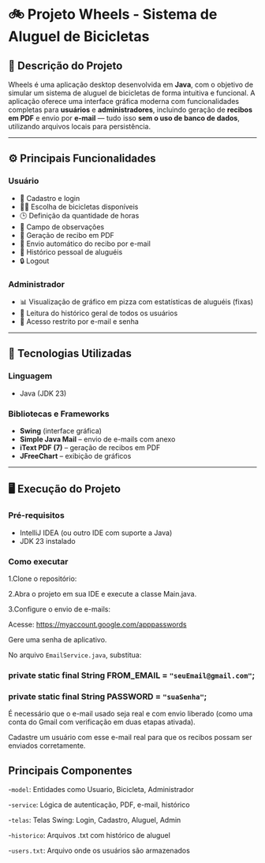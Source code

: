 # 🚲 Projeto Wheels - Sistema de Aluguel de Bicicletas


## 📌 Descrição do Projeto

Wheels é uma aplicação desktop desenvolvida em **Java**, com o objetivo de simular um sistema de aluguel de bicicletas de forma intuitiva e funcional. A aplicação oferece uma interface gráfica moderna com funcionalidades completas para **usuários** e **administradores**, incluindo geração de **recibos em PDF** e envio por **e-mail** — tudo isso **sem o uso de banco de dados**, utilizando arquivos locais para persistência.

---

## ⚙️ Principais Funcionalidades

### Usuário
- 👤 Cadastro e login
- 🚴‍♂️ Escolha de bicicletas disponíveis
- 🕒 Definição da quantidade de horas
- 📝 Campo de observações
- 📄 Geração de recibo em PDF
- 📧 Envio automático do recibo por e-mail
- 📂 Histórico pessoal de aluguéis
- 🔒 Logout

### Administrador
- 📊 Visualização de gráfico em pizza com estatísticas de aluguéis (fixas)
- 📁 Leitura do histórico geral de todos os usuários
- 🔐 Acesso restrito por e-mail e senha

---

## 🧱 Tecnologias Utilizadas

### Linguagem
- Java (JDK 23)

### Bibliotecas e Frameworks
- **Swing** (interface gráfica)
- **Simple Java Mail** – envio de e-mails com anexo
- **iText PDF (7)** – geração de recibos em PDF
- **JFreeChart** – exibição de gráficos

---

## 🖥️ Execução do Projeto

### Pré-requisitos
- IntelliJ IDEA (ou outro IDE com suporte a Java)
- JDK 23 instalado

### Como executar
1.Clone o repositório:

2.Abra o projeto em sua IDE e execute a classe Main.java.

3.Configure o envio de e-mails:

Acesse: https://myaccount.google.com/apppasswords

Gere uma senha de aplicativo.

No arquivo `EmailService.java`, substitua:

### private static final String FROM_EMAIL = `"seuEmail@gmail.com"`;

### private static final String PASSWORD = `"suaSenha"`;

É necessário que o e-mail usado seja real e com envio liberado (como uma conta do Gmail com verificação em duas etapas ativada).

Cadastre um usuário com esse e-mail real para que os recibos possam ser enviados corretamente.

## Principais Componentes

-`model`: Entidades como Usuario, Bicicleta, Administrador

-`service`: Lógica de autenticação, PDF, e-mail, histórico

-`telas`: Telas Swing: Login, Cadastro, Aluguel, Admin

-`historico`: Arquivos .txt com histórico de aluguel

-`users.txt`: Arquivo onde os usuários são armazenados

